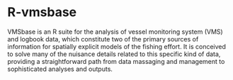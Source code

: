 R-vmsbase
=========

VMSbase is an R suite for the analysis of vessel monitoring system (VMS) and 
logbook data, which constitute two of the primary sources of information for 
spatially explicit models of the fishing effort. It is conceived to solve many 
of the nuisance details related to this specific kind of data, providing a 
straightforward path from data massaging and management to sophisticated 
analyses and outputs.
